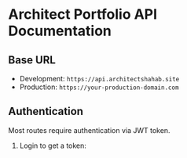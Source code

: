 # Architect Portfolio API Documentation

## Base URL
- Development: `https://api.architectshahab.site`
- Production: `https://your-production-domain.com`

## Authentication
Most routes require authentication via JWT token.

1. Login to get a token:
